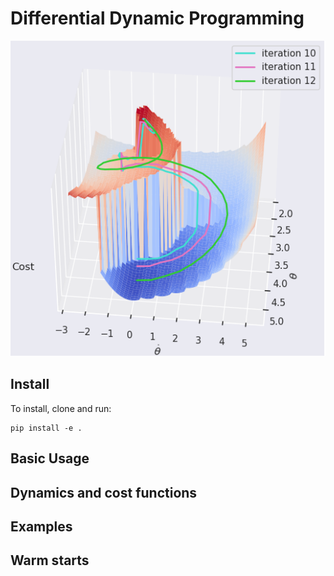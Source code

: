 # Differential Dynamic Programming

![](img/optimization_viz.png)

## Install

To install, clone and run:

```
pip install -e .
```

## Basic Usage

## Dynamics and cost functions

## Examples

## Warm starts
